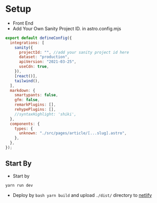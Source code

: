 # Setup
- Front End
- Add Your Own Sanity Project ID. in astro.config.mjs

```mjs
export default defineConfig({
  integrations: [
    sanity({
      projectId: "", //add your sanity project id here
      dataset: "production",
      apiVersion: "2021-03-25",
      useCdn: true,
    }),
    [react()],
    tailwind(),
  ],
  markdown: {
    smartypants: false,
    gfm: false,
    remarkPlugins: [],
    rehypePlugins: [],
    //syntaxHighlight: 'shiki',
  },
  components: {
    types: {
      unknown: "./src/pages/article/[...slug].astro",
    },
  },
});
```

## Start By

- Start by

```bash
yarn run dev
```

- Deploy by `bash yarn build` and upload `./dist/` directory to [netlify](https://app.netlify.com)

